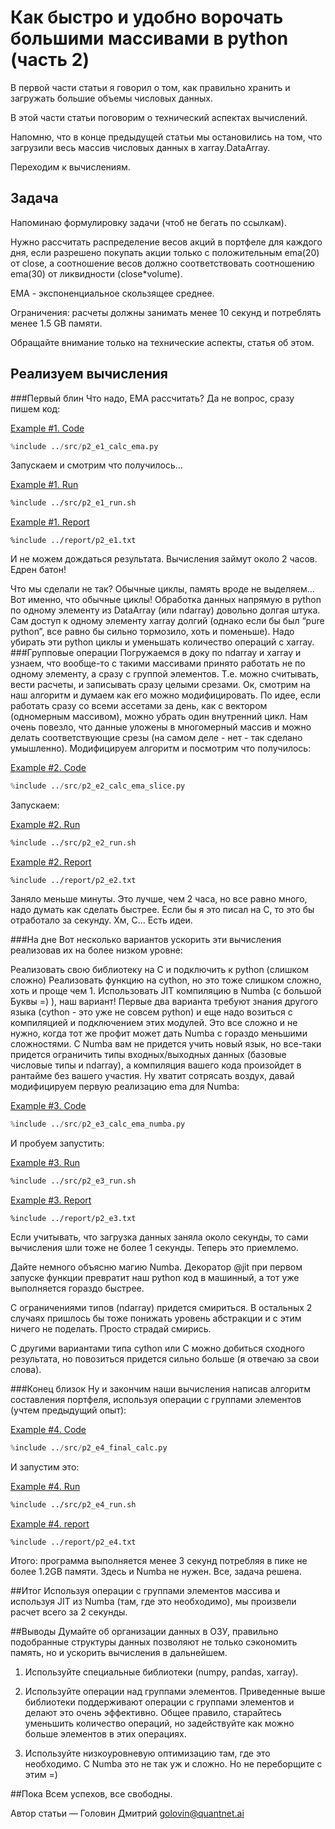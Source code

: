 # Как быстро и удобно ворочать большими массивами в python (часть 2)
В первой части статьи я говорил о том, как правильно хранить и загружать большие объемы числовых данных.

В этой части статьи поговорим о технический аспектах вычислений.

Напомню, что в конце предыдущей статьи мы остановились на том, что загрузили весь массив числовых данных в xarray.DataArray.

Переходим к вычислениям.

## Задача
Напоминаю формулировку задачи (чтоб не бегать по ссылкам).

Нужно рассчитать распределение весов акций в портфеле для каждого дня, если разрешено покупать акции только с положительным ema(20) от close, а соотношение весов должно соответствовать соотношению ema(30) от ликвидности (close*volume).

EMA - экспоненциальное скользящее среднее.

Ограничения: расчеты должны занимать менее 10 секунд и потреблять менее 1.5 GB памяти.

Обращайте внимание только на технические аспекты, статья об этом.

## Реализуем вычисления

###Первый блин
Что надо, EMA рассчитать? Да не вопрос, сразу пишем код:

[Example #1. Code](../src/p2_e1_calc_ema.py)
```python
%include ../src/p2_e1_calc_ema.py
``` 

Запускаем и смотрим что получилось… 

[Example #1. Run](../src/p2_e1_run.sh)
```bash
%include ../src/p2_e1_run.sh
``` 

[Example #1. Report](../report/p2_e1.txt)
```
%include ../report/p2_e1.txt
```

И не можем дождаться результата. Вычисления займут около 2 часов. Едрен батон!

Что мы сделали не так? Обычные циклы, память вроде не выделяем… Вот именно, что обычные циклы! Обработка данных напрямую в python по одному элементу из DataArray (или ndarray) довольно долгая штука. Сам доступ к одному элементу xarray долгий (однако если бы был “pure python”, все равно бы сильно тормозило, хоть и поменьше). Надо убирать эти python циклы и уменьшать количество операций с xarray.
###Групповые операции
Погружаемся в доку по ndarray и xarray и узнаем, что вообще-то с такими массивами принято работать не по одному элементу, а сразу с группой элементов. Т.е. можно считывать, вести расчеты, и записывать сразу целыми срезами. Ок, смотрим на наш алгоритм и думаем как его можно модифицировать. По идее, если работать сразу со всеми ассетами за день, как с вектором (одномерным массивом), можно убрать один внутренний цикл. Нам очень повезло, что данные уложены в многомерный массив и можно делать соответствующие срезы (на самом деле - нет - так сделано умышленно). Модифицируем алгоритм и посмотрим что получилось:

[Example #2. Code](../src/p2_e2_calc_ema_slice.py) 
```python
%include ../src/p2_e2_calc_ema_slice.py
```

Запускаем:

[Example #2. Run](../src/p2_e2_run.sh)
```bash
%include ../src/p2_e2_run.sh
```

[Example #2. Report](../report/p2_e2.txt)
```
%include ../report/p2_e2.txt
```

Заняло меньше минуты. Это лучше, чем 2 часа, но все равно много, надо думать как сделать быстрее. Если бы я это писал на С, то это бы отработало за секунду. Хм, С… Есть идеи.

###На дне
Вот несколько вариантов ускорить эти вычисления реализовав их на более низком уровне:

Реализовать свою библиотеку на С и подключить к python (слишком сложно)
Реализовать функцию на cython, но это тоже слишком сложно, хоть и проще чем 1.
Использовать JIT компиляцию в Numba (с большой Буквы =) ), наш вариант!
Первые два варианта требуют знания другого языка (cython - это уже не совсем python) и еще надо возиться с компиляцией и подключением этих модулей. Это все сложно и не нужно, когда тот же профит может дать Numba c гораздо меньшими сложностями. C Numba вам не придется учить новый язык, но все-таки придется ограничить типы входных/выходных данных (базовые числовые типы и ndarray), а компиляция вашего кода произойдет в рантайме без вашего участия. Ну хватит сотрясать воздух, давай модифицируем первую реализацию ema для Numba:

[Example #3. Code](../src/p2_e3_calc_ema_numba.py) 
```python
%include ../src/p2_e3_calc_ema_numba.py
```

И пробуем запустить:

[Example #3. Run](../src/p2_e3_run.sh) 
```bash
%include ../src/p2_e3_run.sh
```

[Example #3. Report](../report/p2_e3.txt)
```
%include ../report/p2_e3.txt
```

Если учитывать, что загрузка данных заняла около секунды, то сами вычисления шли тоже не более 1 секунды. Теперь это приемлемо.

Дайте немного объясню магию Numba. Декоратор @jit при первом запуске функции превратит наш python код в машинный, а тот уже выполняется гораздо быстрее.

С ограничениями типов (ndarray) придется смириться. В остальных 2 случаях пришлось бы тоже понижать уровень абстракции и c этим ничего не поделать. Просто страдай смирись.

С другими вариантами типа cython или C можно добиться сходного результата, но повозиться придется сильно больше (я отвечаю за свои слова).

###Конец близок
Ну и закончим наши вычисления написав алгоритм составления портфеля, используя операции c группами элементов (учтем предыдущий опыт):

[Example #4. Code](../src/p2_e4_final_calc.py)
```python
%include ../src/p2_e4_final_calc.py
```

И запустим это:

[Example #4. Run](../src/p2_e4_run.sh) 
```bash
%include ../src/p2_e4_run.sh
```

[Example #4. report](../report/p2_e4.txt) 
```
%include ../report/p2_e4.txt
```

Итого: программа выполняется менее 3 секунд потребляя в пике не более 1.2GB памяти. Здесь и Numba не нужен. Все, задача решена.

##Итог
Используя операции с группами элементов массива и используя JIT из Numba (там, где это необходимо), мы произвели расчет всего за 2 секунды.

##Выводы
Думайте об организации данных в ОЗУ, правильно подобранные структуры данных позволяют не только сэкономить память, но и ускорить вычисления в дальнейшем.

1. Используйте специальные библиотеки (numpy, pandas, xarray).

2. Используйте операции над группами элементов. Приведенные выше библиотеки поддерживают операции с группами элементов и делают это очень эффективно. Общее правило, старайтесь уменьшить количество операций, но задействуйте как можно больше элементов в этих операциях.

3. Используйте низкоуровневую оптимизацию там, где это необходимо. С Numba это не так уж и сложно. Но не переборщите с этим =)

##Пока
Всем успехов, все свободны.

Автор статьи — Головин Дмитрий golovin@quantnet.ai


